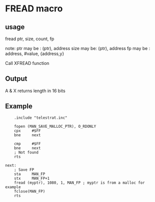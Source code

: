 # FREAD macro

## usage

fread ptr, size, count, fp

note:
ptr may be : (ptr), address
size may be: (ptr), address
fp may be  : address, #value, {address,y}

Call XFREAD function

## Output

A & X returns length in 16 bits

## Example

```ca65
    .include "telestrat.inc"

    fopen (MAN_SAVE_MALLOC_PTR), O_RDONLY
    cpx     #$FF
    bne     next

    cmp     #$FF
    bne     next
    ; Not found
    rts

next:
    ; Save FP
    sta     MAN_FP
    stx     MAN_FP+1
    fread (myptr), 1080, 1, MAN_FP ; myptr is from a malloc for example
    fclose(MAN_FP)
    rts
```
